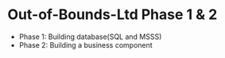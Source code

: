 # Out-of-Bounds-Ltd Phase 1 & 2
- Phase 1: Building database(SQL and MSSS)
- Phase 2: Building a business component
